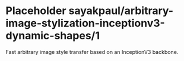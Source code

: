 # Placeholder sayakpaul/arbitrary-image-stylization-inceptionv3-dynamic-shapes/1
Fast arbitrary image style transfer based on an InceptionV3 backbone.

<!-- dataset: multiple -->
<!-- module-type: image-style-transfer -->
<!-- network-architecture: other -->
<!-- fine-tunable: false -->
<!-- license: Apache-2.0 -->
